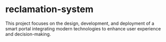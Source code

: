 # reclamation-system
This project focuses on the design, development, and deployment of a smart portal integrating modern technologies to enhance user experience and decision-making.

